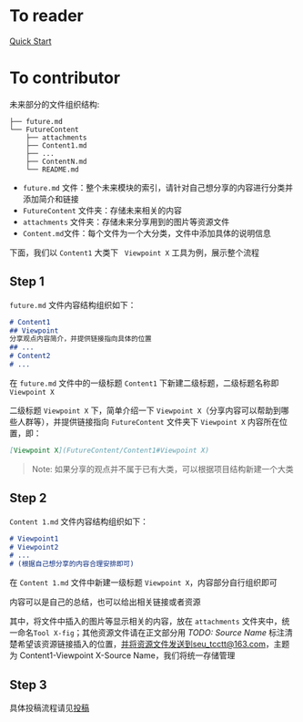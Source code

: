 # To reader

[Quick Start](../index)

# To contributor

未来部分的文件组织结构:

```
├── future.md
└── FutureContent
    ├── attachments
    ├── Content1.md
    ├── ...
    ├── ContentN.md
    └── README.md
```

* `future.md` 文件：整个未来模块的索引，请针对自己想分享的内容进行分类并添加简介和链接
* `FutureContent` 文件夹：存储未来相关的内容
* `attachments` 文件夹：存储未来分享用到的图片等资源文件
* `Content.md`文件：每个文件为一个大分类，文件中添加具体的说明信息

下面，我们以 `Content1` 大类下 ` Viewpoint X` 工具为例，展示整个流程

## Step 1

`future.md` 文件内容结构组织如下：

```markdown
# Content1
## Viewpoint
分享观点内容简介，并提供链接指向具体的位置
## ...
# Content2
# ...
```

在 `future.md` 文件中的一级标题 `Content1` 下新建二级标题，二级标题名称即 `Viewpoint X`

二级标题 `Viewpoint X` 下，简单介绍一下 `Viewpoint X`（分享内容可以帮助到哪些人群等），并提供链接指向 `FutureContent` 文件夹下 `Viewpoint X` 内容所在位置，即：

````markdown
[Viewpoint X](FutureContent/Content1#Viewpoint X)
````

> Note: 如果分享的观点并不属于已有大类，可以根据项目结构新建一个大类

## Step 2

`Content 1.md` 文件内容结构组织如下：

```markdown
# Viewpoint1
# Viewpoint2
# ...
# (根据自己想分享的内容合理安排即可)
```

在 `Content 1.md` 文件中新建一级标题 `Viewpoint X`，内容部分自行组织即可

内容可以是自己的总结，也可以给出相关链接或者资源

其中，将文件中插入的图片等显示相关的内容，放在 `attachments` 文件夹中，统一命名`Tool X-fig`；其他资源文件请在正文部分用 *TODO: Source Name* 标注清楚希望该资源链接插入的位置，并将资源文件发送到seu_tcctt@163.com，主题为 Content1-Viewpoint X-Source Name，我们将统一存储管理

## Step 3

具体投稿流程请见[投稿](../contribute)

